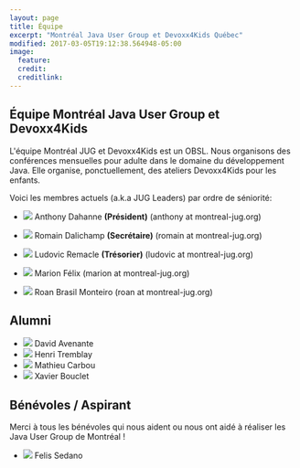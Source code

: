 ```yaml
---
layout: page
title: Équipe
excerpt: "Montréal Java User Group et Devoxx4Kids Québec"
modified: 2017-03-05T19:12:38.564948-05:00
image:
  feature:
  credit:
  creditlink:
---
```


## Équipe Montréal Java User Group et Devoxx4Kids

L'équipe Montréal JUG et Devoxx4Kids est un OBSL. Nous organisons des conférences mensuelles pour adulte dans le domaine du développement Java.
Elle organise, ponctuellement, des ateliers Devoxx4Kids pour les enfants.

Voici les membres actuels (a.k.a JUG Leaders) par ordre de séniorité:

- <img class="bio-photo bio-member" src="https://www.gravatar.com/avatar/fb568d9708b892eb0c6dc261cd00a619?s=50"/> Anthony Dahanne <strong>(Président)</strong> (anthony at montreal-jug.org)
- <img class="bio-photo bio-member" src="https://www.gravatar.com/avatar/8742852ac6f6d46432ce3fc982d67ccc?s=50"/> Romain Dalichamp <strong>(Secrétaire)</strong> (romain at montreal-jug.org)
- <img class="bio-photo bio-member" src="https://www.gravatar.com/avatar/nop?s=50"/> Ludovic Remacle <strong>(Trésorier)</strong> (ludovic at montreal-jug.org)  

- <img class="bio-photo bio-member" src="https://www.gravatar.com/avatar/nop?s=50"/> Marion Félix (marion at montreal-jug.org)  
- <img class="bio-photo bio-member" src="https://www.gravatar.com/avatar/ce876bdab15e1803ba8a1d8c7b7ad7bc?s=50"/> Roan Brasil Monteiro (roan at montreal-jug.org)

## Alumni

- <img class="bio-photo bio-member" src="https://www.gravatar.com/avatar/285b2063822ec9365eeebf6840028dca?s=50"/> David Avenante
- <img class="bio-photo bio-member" src="https://www.gravatar.com/avatar/02b547234fa2cf147e85aa1b460f2f03?s=50"/> Henri Tremblay
- <img class="bio-photo bio-member" src="https://www.gravatar.com/avatar/9db6fc82f800e193111dd725dd3a7b52?s=100"/> Mathieu Carbou
- <img class="bio-photo bio-member" src="https://www.gravatar.com/avatar/e51fb0519a46a15f82be5b23528a7926?s=50"/> Xavier Bouclet

## Bénévoles / Aspirant 

Merci à tous les bénévoles qui nous aident ou nous ont aidé à réaliser les Java User Group de Montréal !

- <img class="bio-photo bio-member" src="https://www.gravatar.com/avatar/nop?s=50"/> Felis Sedano

